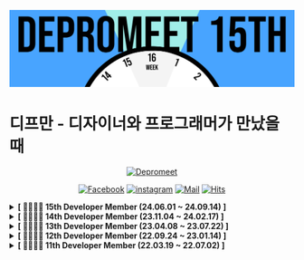 ![github_banner](https://github.com/depromeet/.github/blob/master/images/depromeet-15th.png)

# 디프만 - 디자이너와 프로그래머가 만났을 때

<div align=center>

[![Depromeet](https://img.shields.io/badge/depromeet-deprommet-blue)](https://depromeet.com)

[![Facebook](https://img.shields.io/badge/facebook-1877f2?style=flat-square&logo=facebook&logoColor=white&link=https://www.facebook.com/deprommeet/)](https://www.facebook.com/depromeet)
[![instagram](https://img.shields.io/badge/instagram-E4405F?style=flat-square&logo=Instagram&logoColor=white&link=https://www.instagram.com/deprommeet/)](https://www.instagram.com/depromeet)
[![Mail](https://img.shields.io/badge/Gmail-d14836?style=flat-square&logo=Gmail&logoColor=white&link=mailto:depromeet@gmail.com)](mailto:depromeet@gmail.com)
[![Hits](https://hits.seeyoufarm.com/api/count/incr/badge.svg?url=https://github.com/depromeet)](https://hits.seeyoufarm.com)

</div>

<!-- 15기 -->

<details>
  <summary><b>[ 👨‍👩‍👦‍👦 15th Developer Member (24.06.01 ~ 24.09.14) ]</b> </summary>
  <div markdown="1">

  <details>
  <summary>🧑🏻‍💻 Organizer (Developer) 👩🏻‍💻 </summary>
  <div class="organizer">

| ![유준상](https://avatars.githubusercontent.com/u/89122773?v=4) | ![허준영](https://avatars.githubusercontent.com/u/45158550?v=4) | ![유건희](https://avatars.githubusercontent.com/u/96224311?v=4) | ![김동호](https://avatars.githubusercontent.com/u/64088250?v=4) |
| :-------------------------------------------------------------: | :-------------------------------------------------------------: | :-------------------------------------------------------------: | :-------------------------------------------------------------: |
|             [유준상](https://github.com/YOOJS1205)              |              [허준영](https://github.com/hjy0951)               |             [유건희](https://github.com/YuGeonHui)              |               [김동호](https://github.com/kdomo)                |
| ![김정인](https://avatars.githubusercontent.com/u/19480767?v=4) |
|             [김정인](https://github.com/JeonginKim)             |

  </div>
  </details>

  <details>
  <summary>🍎 iOS Developer 🍎</summary>
  <div class="ios-developer">

| ![김경훈](https://avatars.githubusercontent.com/u/52434820?v=4) | ![김지연](https://avatars.githubusercontent.com/u/69784492?v=4) | ![이지희](https://avatars.githubusercontent.com/u/68178395?v=4) | ![조용인](https://avatars.githubusercontent.com/u/80234027?v=4) |
| :-------------------------------------------------------------: | :-------------------------------------------------------------: | :-------------------------------------------------------------: | :-------------------------------------------------------------: |
|            [김경훈](https://github.com/kimkyunghun3)            |             [김지연](https://github.com/ji-yeon224)             |              [이지희](https://github.com/Zoe0929)               |              [조용인](https://github.com/usa4060)               |

  </div>
  </details>

  <details>
  <summary>🤖 Android Developer 🤖</summary>
  <div class="android-developer">

| ![노균욱](https://avatars.githubusercontent.com/u/76191161?v=4) | ![박민주](https://avatars.githubusercontent.com/u/76741702?v=4) | ![윤성식](https://avatars.githubusercontent.com/u/83231344?v=4) | ![조관희](https://avatars.githubusercontent.com/u/90740783?v=4) |
| :-------------------------------------------------------------: | :-------------------------------------------------------------: | :-------------------------------------------------------------: | :-------------------------------------------------------------: |
|              [노균욱](https://github.com/BENDENG1)              |             [박민주](https://github.com/minju1459)              |              [윤성식](https://github.com/SsongSik)              |             [조관희](https://github.com/Jokwanhee)              |

  </div>
  </details>

  <details>
  <summary>🖥 Web Frontend Developer 🖥</summary>
  <div class="web-frontend-developer">

| ![권은빈](https://avatars.githubusercontent.com/u/65286685?v=4) | ![김도은](https://avatars.githubusercontent.com/u/112946860?v=4) | ![김성민](https://avatars.githubusercontent.com/u/86355699?v=4) | ![김현민](https://avatars.githubusercontent.com/u/90752841?v=4) |
| :-------------------------------------------------------------: | :--------------------------------------------------------------: | :-------------------------------------------------------------: | :-------------------------------------------------------------: |
|              [권은빈](https://github.com/eunbeann)              |             [김도은](https://github.com/Doeunnkimm)              |            [김성민](https://github.com/Collection50)            |              [김현민](https://github.com/wokbjso)               |
| ![김현우](https://avatars.githubusercontent.com/u/19422885?v=4) | ![박은식](https://avatars.githubusercontent.com/u/26402298?v=4)  | ![우정균](https://avatars.githubusercontent.com/u/73513965?v=4) | ![이동훈](https://avatars.githubusercontent.com/u/37871553?v=4) |
|            [김현우](https://github.com/klmhyeonwoo)             |             [박은식](https://github.com/qkrdmstlr3)              |               [우정균](https://github.com/woo-jk)               |             [이동훈](https://github.com/donghunee)              |
| ![이민희](https://avatars.githubusercontent.com/u/91667853?v=4) | ![이세민](https://avatars.githubusercontent.com/u/89172499?v=4)  | ![이정호](https://avatars.githubusercontent.com/u/92032081?v=4) | ![장종오](https://avatars.githubusercontent.com/u/65812122?v=4) |
|            [이민희](https://github.com/leeminhee119)            |             [이세민](https://github.com/semnil5202)              |            [이정호](https://github.com/LeeJeongHooo)            |             [장종오](https://github.com/Andrevile)              |
| ![정지영](https://avatars.githubusercontent.com/u/72294509?v=4) | ![주시현](https://avatars.githubusercontent.com/u/100525337?v=4) | ![황윤](https://avatars.githubusercontent.com/u/124887974?v=4)  |
|             [정지영](https://github.com/Jungjjeong)             |              [주시현](https://github.com/sean2337)               |              [황윤](https://github.com/summermong)              |

  </div>
  </details>

  <details>
  <summary>⌨️ Server Developer ⌨️</summary>
  <div class="Server-developer">

| ![권기준](https://avatars.githubusercontent.com/u/39583312?v=4) | ![김나현](https://avatars.githubusercontent.com/u/69833665?v=4)  | ![김세정](https://avatars.githubusercontent.com/u/64718002?v=4) | ![노관옥](https://avatars.githubusercontent.com/u/61671343?v=4)  |
| :-------------------------------------------------------------: | :--------------------------------------------------------------: | :-------------------------------------------------------------: | :--------------------------------------------------------------: |
|              [권기준](https://github.com/kkjsw17)               |              [김나현](https://github.com/nahyeon99)              |             [김세정](https://github.com/clean2001)              |               [노관옥](https://github.com/kwanok)                |
| ![박민성](https://avatars.githubusercontent.com/u/52368015?v=4) | ![박세준](https://avatars.githubusercontent.com/u/74056843?v=4)  | ![박윤찬](https://avatars.githubusercontent.com/u/75676309?v=4) | ![송민규](https://avatars.githubusercontent.com/u/100754581?v=4) |
|             [박민성](https://github.com/pminsung12)             |              [박세준](https://github.com/sejoon00)               |              [박윤찬](https://github.com/dbscks97)              |               [송민규](https://github.com/mikekks)               |
| ![신민철](https://avatars.githubusercontent.com/u/48898994?v=4) | ![신은지](https://avatars.githubusercontent.com/u/38103085?v=4)  | ![양원채](https://avatars.githubusercontent.com/u/79977182?v=4) | ![엽용현](https://avatars.githubusercontent.com/u/73725736?v=4)  |
|              [신민철](https://github.com/its-sky)               |              [신은지](https://github.com/EunjiShin)              |             [양원채](https://github.com/ywonchae1)              |          [엽용현](https://github.com/raymondanythings)           |
| ![이준영](https://avatars.githubusercontent.com/u/84059402?v=4) | ![이한음](https://avatars.githubusercontent.com/u/103233513?v=4) | ![정상벽](https://avatars.githubusercontent.com/u/64072741?v=4) | ![정준원](https://avatars.githubusercontent.com/u/67488973?v=4)  |
|           [이준영](https://github.com/lee-june-young)           |              [이한음](https://github.com/LeeHanEum)              |           [정상벽](https://github.com/JeongSangByuk)            |            [정준원](https://github.com/wjdwnsdnjs13)             |
| ![차윤범](https://avatars.githubusercontent.com/u/68099546?v=4) | ![홍성주](https://avatars.githubusercontent.com/u/96187152?v=4)  |
|             [차윤범](https://github.com/uiurihappy)             |              [홍성주](https://github.com/penrose15)              |

  </div>
  </details>
  </div>
</details>

<!-- 14기 -->

<details>
  <summary><b>[ 👨‍👩‍👦‍👦 14th Developer Member (23.11.04 ~ 24.02.17) ]</b> </summary>
  <div markdown="1">

  <details>
  <summary>🧑🏻‍💻 Organizer (Developer) 👩🏻‍💻 </summary>
  <div class="organizer">

| ![강지영](https://avatars.githubusercontent.com/u/62633444?v=4) | ![김윤호](https://avatars.githubusercontent.com/u/71386219?v=4) | ![변수미](https://avatars.githubusercontent.com/u/49177223?v=4) | ![이서현](https://avatars.githubusercontent.com/u/54030889?v=4) |
| :-------------------------------------------------------------: | :-------------------------------------------------------------: | :-------------------------------------------------------------: | :-------------------------------------------------------------: |
|              [강지영](https://github.com/99-zziy)               |             [김윤호](https://github.com/kimyouknow)             |             [변수미](https://github.com/sumi-0011)              |            [이서현](https://github.com/BlackBean99)             |
| ![이제준](https://avatars.githubusercontent.com/u/81547780?v=4) |
|             [이제준](https://github.com/LeeJejune)              |

  </div>
  </details>

  <details>
  <summary>🍎 iOS Developer 🍎</summary>
  <div class="ios-developer">

| ![김건우](https://avatars.githubusercontent.com/u/21079970?v=4) | ![김도현](https://avatars.githubusercontent.com/u/23008224?v=4) | ![마경미](https://avatars.githubusercontent.com/u/62610032?v=4) | ![유건희](https://avatars.githubusercontent.com/u/96224311?v=4) |
| :-------------------------------------------------------------: | :-------------------------------------------------------------: | :-------------------------------------------------------------: | :-------------------------------------------------------------: |
|             [김건우](https://github.com/rlarjsdn3)              |            [김도현](https://github.com/Do-hyun-Kim)             |              [마경미](https://github.com/akrudal)               |             [유건희](https://github.com/YuGeonHui)              |

  </div>
  </details>

  <details>
  <summary>🤖 Android Developer 🤖</summary>
  <div class="android-developer">

| ![김우남](https://avatars.githubusercontent.com/u/89737271?v=4) | ![신민서](https://avatars.githubusercontent.com/u/100370200?v=4) | ![이강민](https://avatars.githubusercontent.com/u/56147398?v=4) | ![김세연](https://avatars.githubusercontent.com/u/81468180?v=4) |
| :-------------------------------------------------------------: | :--------------------------------------------------------------: | :-------------------------------------------------------------: | :-------------------------------------------------------------: |
|               [김우남](https://github.com/unam98)               |                [신민서](https://github.com/Mnseo)                |             [이강민](https://github.com/kkk5474096)             |              [김세연](https://github.com/blueme0)               |

  </div>
  </details>

  <details>
  <summary>🖥 Web Frontend Developer 🖥</summary>
  <div class="web-frontend-developer">

| ![김도은](https://avatars.githubusercontent.com/u/112946860?v=4) | ![김현우](https://avatars.githubusercontent.com/u/19422885?v=4) | ![류홍석](https://avatars.githubusercontent.com/u/34956359?v=4)  | ![손준호](https://avatars.githubusercontent.com/u/67476544?v=4) |
| :--------------------------------------------------------------: | :-------------------------------------------------------------: | :--------------------------------------------------------------: | :-------------------------------------------------------------: | -------------------------------------------------------------- |
|             [김도은](https://github.com/Doeunnkimm)              |            [김현우](https://github.com/klmhyeonwoo)             |               [류홍석](https://github.com/deepbig)               |              [손준호](https://github.com/JUNOSHON)              |
| ![신민경](https://avatars.githubusercontent.com/u/80238096?v=4)  | ![안동민](https://avatars.githubusercontent.com/u/68339352?v=4) | ![오예린](https://avatars.githubusercontent.com/u/110076475?v=4) | ![유은지](https://avatars.githubusercontent.com/u/27201591?v=4) |
|             [신민경](https://github.com/minkyung00)              |              [안동민](https://github.com/wade3420)              |              [오예린](https://github.com/YelynnOh)               |              [유은지](https://github.com/y00eunji)              |
| ![유준상](https://avatars.githubusercontent.com/u/89122773?v=4)  | ![이상조](https://avatars.githubusercontent.com/u/82137004?v=4) | ![이채민](https://avatars.githubusercontent.com/u/66225688?v=4)  | ![이현재](https://avatars.githubusercontent.com/u/71202076?v=4) | [정우병](https://avatars.githubusercontent.com/u/50283326?v=4) |
|              [유준상](https://github.com/YOOJS1205)              |              [이상조](https://github.com/sjoleee)               |              [이채민](https://github.com/Chaemin-L)              |               [이현재](https://github.com/2-NOW)                | [정우병](https://github.com/wooBottle)                         |
| ![정지영](https://avatars.githubusercontent.com/u/72294509?v=4)  | ![허준영](https://avatars.githubusercontent.com/u/45158550?v=4) |
|             [정지영](https://github.com/Jungjjeong)              |              [허준영](https://github.com/hjy0951)               |

  </div>
  </details>

  <details>
  <summary>⌨️ Server Developer ⌨️</summary>
  <div class="Server-developer">

| ![강성민](https://avatars.githubusercontent.com/u/91249216?v=4) | ![권순찬](https://avatars.githubusercontent.com/u/49567744?v=4) | ![권우석](https://avatars.githubusercontent.com/u/62459196?v=4)  | ![김동호](https://avatars.githubusercontent.com/u/64088250?v=4) |
| :-------------------------------------------------------------: | :-------------------------------------------------------------: | :--------------------------------------------------------------: | :-------------------------------------------------------------: |
|              [강성민](https://github.com/ddingmin)              |              [권순찬](https://github.com/Kwon770)               |               [권우석](https://github.com/egg528)                |               [김동호](https://github.com/kdomo)                |
| ![김정인](https://avatars.githubusercontent.com/u/47661695?v=4) | ![김훈섭](https://avatars.githubusercontent.com/u/70641477?v=4) | ![최필환](https://avatars.githubusercontent.com/u/112103038?v=4) | ![송영민](https://avatars.githubusercontent.com/u/67673493?v=4) |
|            [김정인](https://github.com/mywnajsldkf)             |             [김훈섭](https://github.com/khsrla9806)             |             [최필환](https://github.com/thisishwan2)             |              [송영민](https://github.com/cchuyong)              |
| ![안재현](https://avatars.githubusercontent.com/u/91878695?v=4) | ![유희수](https://avatars.githubusercontent.com/u/76957700?v=4) |  ![윤영](https://avatars.githubusercontent.com/u/17813930?v=4)   | ![이준영](https://avatars.githubusercontent.com/u/62425964?v=4) |
|              [안재현](https://github.com/uwoobeat)              |              [유희수](https://github.com/Ryuhyis)               |             [윤영](https://github.com/yunyoung1819)              |               [이준영](https://github.com/devxb)                |
| ![이진호](https://avatars.githubusercontent.com/u/71186266?v=4) | ![임지수](https://avatars.githubusercontent.com/u/69844138?v=4) | ![차윤범](https://avatars.githubusercontent.com/u/68099546?v=4)  | ![최동근](https://avatars.githubusercontent.com/u/96874318?v=4) |
|             [이진호](https://github.com/binary-ho)              |             [임지수](https://github.com/Ji-soo708)              |             [차윤범](https://github.com/uiurihappy)              |            [최동근](https://github.com/choidongkuen)            |
| ![한만혁](https://avatars.githubusercontent.com/u/11765448?v=4) | ![허강준](https://avatars.githubusercontent.com/u/57219160?v=4) |
|              [한만혁](https://github.com/ManHyuk)               |              [허강준](https://github.com/highjune)              |

  </div>
  </details>
  </div>
</details>

<!-- 13기 -->

<details>
  <summary><b>[ 👨‍👩‍👦‍👦 13th Developer Member (23.04.08 ~ 23.07.22) ]</b> </summary>
  <div markdown="1">

  <details>
  <summary>🧑🏻‍💻 Organizer (Developer) 👩🏻‍💻 </summary>
  <div class="organizer">

| ![Dongkyuuuu](https://avatars.githubusercontent.com/u/16554536?v=4) | ![kneeee188](https://avatars.githubusercontent.com/u/97342888?v=4) | ![ding-co](https://avatars.githubusercontent.com/u/80014673?v=4) |   ![hyesungoh](https://avatars.githubusercontent.com/u/26461307?v=4)    |
| :-----------------------------------------------------------------: | :----------------------------------------------------------------: | :--------------------------------------------------------------: | :---------------------------------------------------------------------: |
|               [김동규](https://github.com/Dongkyuuuu)               |               [김문규](https://github.com/kneeee188)               |               [김민수](https://github.com/ding-co)               |                 [오혜성](https://github.com/hyesungoh)                  |
|  ![stae1102](https://avatars.githubusercontent.com/u/83271772?v=4)  | ![eunddodi](https://avatars.githubusercontent.com/u/87167786?v=4)  |  ![ImNM](https://avatars.githubusercontent.com/u/13329304?v=4)   | ![sensecodevalue](https://avatars.githubusercontent.com/u/59507527?v=4) |
|                [이성태](https://github.com/stae1102)                |               [이은지](https://github.com/eunddodi)                |                [이찬진](https://github.com/ImNM)                 |               [정대윤](https://github.com/sensecodevalue)               |
| ![joseph704](https://avatars.githubusercontent.com/u/35060252?v=4)  |
|               [차요셉](https://github.com/joseph704)                |

  </div>
  </details>

  <details>
  <summary>🍎 iOS Developer 🍎</summary>
  <div class="ios-developer">

| ![derrickkim0109](https://avatars.githubusercontent.com/u/59466342?v=4) | ![sunny-maeng](https://avatars.githubusercontent.com/u/107384230?v=4) | ![joongkyu-park](https://avatars.githubusercontent.com/u/60916423?v=4) | ![parkhj0423](https://avatars.githubusercontent.com/u/50567986?v=4) |
| :---------------------------------------------------------------------: | :-------------------------------------------------------------------: | :--------------------------------------------------------------------: | :-----------------------------------------------------------------: |
|               [김태현](https://github.com/derrickkim0109)               |               [맹선아](https://github.com/sunny-maeng)                |               [박중규](https://github.com/joongkyu-park)               |               [박현우](https://github.com/parkhj0423)               |
|  ![mooyoung2309](https://avatars.githubusercontent.com/u/77970826?v=4)  |
|                [송영모](https://github.com/mooyoung2309)                |

  </div>
  </details>

  <details>
  <summary>🤖 Android Developer 🤖</summary>
  <div class="android-developer">

| ![yjyoon-dev](https://avatars.githubusercontent.com/u/72238126?v=4) | ![junjange](https://avatars.githubusercontent.com/u/69571848?v=4?v=4&h=250&w=250&fit=cover&maxage=7d) | ![ieeh1016](https://avatars.githubusercontent.com/u/65186857?v=4) |
| :-----------------------------------------------------------------: | :---------------------------------------------------------------------------------------------------: | :---------------------------------------------------------------: |
|               [윤여준](https://github.com/yjyoon-dev)               |                                 [조준장](https://github.com/junjange)                                 |               [현영우](https://github.com/ieeh1016)               |

  </div>
  </details>

<details>
  <summary>🖥 Web Frontend Developer 🖥</summary>
  <div class="web-frontend-developer">

|  ![99-zziy](https://images.weserv.nl/?url=https://avatars.githubusercontent.com/u/62633444?v=4?v=4&h=250&w=250&fit=cover&maxage=7d)   |  ![oyeon-kwon](https://images.weserv.nl/?url=https://avatars.githubusercontent.com/u/61301574?v=4?v=4&h=250&w=250&fit=cover&maxage=7d)  |  ![svk5496](https://images.weserv.nl/?url=https://avatars.githubusercontent.com/u/54943533?v=4?v=4&h=250&w=250&fit=cover&maxage=7d)  | ![kimyouknow](https://images.weserv.nl/?url=https://avatars.githubusercontent.com/u/71386219?v=4?v=4&h=250&w=250&fit=cover&maxage=7d) |
| :-----------------------------------------------------------------------------------------------------------------------------------: | :-------------------------------------------------------------------------------------------------------------------------------------: | :----------------------------------------------------------------------------------------------------------------------------------: | :-----------------------------------------------------------------------------------------------------------------------------------: |
|                                                 [강지영](https://github.com/99-zziy)                                                  |                                                 [권오연](https://github.com/oyeon-kwon)                                                 |                                                 [김성호](https://github.com/svk5496)                                                 |                                                [김윤호](https://github.com/kimyouknow)                                                |
| ![Na-hyunwoo](https://images.weserv.nl/?url=https://avatars.githubusercontent.com/u/22545843?v=4?v=4&h=250&w=250&fit=cover&maxage=7d) | ![hyehyeonmoon](https://images.weserv.nl/?url=https://avatars.githubusercontent.com/u/55529617?v=4?v=4&h=250&w=250&fit=cover&maxage=7d) | ![sangbooom](https://images.weserv.nl/?url=https://avatars.githubusercontent.com/u/43921054?v=4?v=4&h=250&w=250&fit=cover&maxage=7d) | ![harseille](https://images.weserv.nl/?url=https://avatars.githubusercontent.com/u/85827017?v=4?v=4&h=250&w=250&fit=cover&maxage=7d)  |
|                                                [나현우](https://github.com/Na-hyunwoo)                                                |                                                [문혜현](https://github.com/hyehyeonmoon)                                                |                                                [박상범](https://github.com/sangbooom)                                                |                                                [박준하](https://github.com/harseille)                                                 |
| ![sumi-0011](https://images.weserv.nl/?url=https://avatars.githubusercontent.com/u/49177223?v=4?v=4&h=250&w=250&fit=cover&maxage=7d)  |  ![minkyung00](https://images.weserv.nl/?url=https://avatars.githubusercontent.com/u/80238096?v=4?v=4&h=250&w=250&fit=cover&maxage=7d)  | ![Jay-WKJun](https://images.weserv.nl/?url=https://avatars.githubusercontent.com/u/40374023?v=4?v=4&h=250&w=250&fit=cover&maxage=7d) |   ![WooWan](https://images.weserv.nl/?url=https://avatars.githubusercontent.com/u/47740690?v=4?v=4&h=250&w=250&fit=cover&maxage=7d)   |
|                                                [변수미](https://github.com/sumi-0011)                                                 |                                                 [신민경](https://github.com/minkyung00)                                                 |                                                [우경준](https://github.com/Jay-WKJun)                                                |                                                  [우창완](https://github.com/WooWan)                                                  |
|  ![highjoon](https://images.weserv.nl/?url=https://avatars.githubusercontent.com/u/63948484?v=4?v=4&h=250&w=250&fit=cover&maxage=7d)  |   ![darae07](https://images.weserv.nl/?url=https://avatars.githubusercontent.com/u/61297852?v=4?v=4&h=250&w=250&fit=cover&maxage=7d)    |  ![sjoleee](https://images.weserv.nl/?url=https://avatars.githubusercontent.com/u/82137004?v=4?v=4&h=250&w=250&fit=cover&maxage=7d)  |  ![SINHOLEE](https://images.weserv.nl/?url=https://avatars.githubusercontent.com/u/52685524?v=4?v=4&h=250&w=250&fit=cover&maxage=7d)  |
|                                                 [윤상준](https://github.com/highjoon)                                                 |                                                  [이다래](https://github.com/darae07)                                                   |                                                 [이상조](https://github.com/sjoleee)                                                 |                                                 [이신호](https://github.com/SINHOLEE)                                                 |
|   ![seonjl](https://images.weserv.nl/?url=https://avatars.githubusercontent.com/u/79953344?v=4?v=4&h=250&w=250&fit=cover&maxage=7d)   |    ![iyu88](https://images.weserv.nl/?url=https://avatars.githubusercontent.com/u/31645195?v=4?v=4&h=250&w=250&fit=cover&maxage=7d)     |                                                                                                                                      |                                                                                                                                       |
|                                                  [이진선](https://github.com/seonjl)                                                  |                                                   [이현빈](https://github.com/iyu88)                                                    |                                                                                                                                      |                                                                                                                                       |

  </div>
  </details>

  <details>
  <summary>⌨️ Server Developer ⌨️</summary>
  <div class="Server-developer">

| ![likelasttime](https://avatars.githubusercontent.com/u/46569105?v=4) |   ![semi-cloud](https://avatars.githubusercontent.com/u/71436576?v=4)   |   ![Gyuchool](https://avatars.githubusercontent.com/u/60054318?v=4)   | ![PracticeEveryday](https://avatars.githubusercontent.com/u/97580759?v=4) |
| :-------------------------------------------------------------------: | :---------------------------------------------------------------------: | :-------------------------------------------------------------------: | :-----------------------------------------------------------------------: |
|               [강민정](https://github.com/likelasttime)               |                 [강세미](https://github.com/semi-cloud)                 |                 [김규철](https://github.com/Gyuchool)                 |               [김동현](https://github.com/PracticeEveryday)               |
|    ![kdomo](https://avatars.githubusercontent.com/u/64088250?v=4)     |   ![sanbonai06](https://avatars.githubusercontent.com/u/59060780?v=4)   |  ![kimchowon](https://avatars.githubusercontent.com/u/52793122?v=4)   |      ![gunh0](https://avatars.githubusercontent.com/u/41619898?v=4)       |
|                  [김동호](https://github.com/kdomo)                   |                 [김민준](https://github.com/sanbonai06)                 |                [김초원](https://github.com/kimchowon)                 |                    [박건호](https://github.com/gunh0)                     |
| ![ParkJungYoon](https://avatars.githubusercontent.com/u/97580782?v=4) |   ![parkje0927](https://avatars.githubusercontent.com/u/59729616?v=4)   |  ![siyeonSon](https://avatars.githubusercontent.com/u/87802191?v=4)   |  ![Sim-mi-gyeong](https://avatars.githubusercontent.com/u/80315847?v=4)   |
|               [박정윤](https://github.com/ParkJungYoon)               |                 [박정현](https://github.com/parkje0927)                 |                [손시연](https://github.com/siyeonSon)                 |                [심미경](https://github.com/Sim-mi-gyeong)                 |
|   ![dkswnkk](https://avatars.githubusercontent.com/u/74492426?v=4)    |    ![dojinyou](https://avatars.githubusercontent.com/u/61923768?v=4)    | ![yunyoung1819](https://avatars.githubusercontent.com/u/17813930?v=4) |   ![BlackBean99](https://avatars.githubusercontent.com/u/54030889?v=4)    |
|                 [안주형](https://github.com/dkswnkk)                  |                  [유도진](https://github.com/dojinyou)                  |                [윤영](https://github.com/yunyoung1819)                |                 [이서현](https://github.com/BlackBean99)                  |
| ![ssssujini99](https://avatars.githubusercontent.com/u/71487608?v=4)  | ![soochangoforit](https://avatars.githubusercontent.com/u/91618389?v=4) |  ![LeeJejune](https://avatars.githubusercontent.com/u/81547780?v=4)   |      ![devxb](https://avatars.githubusercontent.com/u/62425964?v=4)       |
|               [이수진](https://github.com/ssssujini99)                |               [이수찬](https://github.com/soochangoforit)               |                [이제준](https://github.com/LeeJejune)                 |                    [이준영](https://github.com/devxb)                     |
|    ![jjddhh](https://avatars.githubusercontent.com/u/92728780?v=4)    |   ![JangDaljin](https://avatars.githubusercontent.com/u/45301224?v=4)   | ![seonghun-dev](https://avatars.githubusercontent.com/u/80201773?v=4) |
|                  [장동호](https://github.com/jjddhh)                  |                 [장원진](https://github.com/JangDaljin)                 |               [정성훈](https://github.com/seonghun-dev)               |

  </div>
  </details>
  </div>
</details>

<!-- 12기 -->

<details>
  <summary><b>[ 👨‍👩‍👦‍👦 12th Developer Member (22.09.24 ~ 23.01.14) ]</b> </summary>
  <div markdown="1">

  <details>
  <summary>🧑🏻‍💻 Organizer (Developer) 👩🏻‍💻 </summary>
  <div class="organizer">

| ![DongGeon0908](https://avatars.githubusercontent.com/u/50691225?v=4) |    ![minsoozz](https://avatars.githubusercontent.com/u/52095945?v=4)    | ![hyesungoh](https://avatars.githubusercontent.com/u/26461307?v=4) | ![yunyoung1819](https://avatars.githubusercontent.com/u/17813930?v=4) |
| :-------------------------------------------------------------------: | :---------------------------------------------------------------------: | :----------------------------------------------------------------: | :-------------------------------------------------------------------: |
|               [김동건](https://github.com/DongGeon0908)               |                  [김민수](https://github.com/minsoozz)                  |               [오혜성](https://github.com/hyesungoh)               |                [윤영](https://github.com/yunyoung1819)                |
| ![SeongYongLee](https://avatars.githubusercontent.com/u/43922311?v=4) | ![sensecodevalue](https://avatars.githubusercontent.com/u/59507527?v=4) |                                                                    |                                                                       |
|               [이성용](https://github.com/SeongYongLee)               |               [정대윤](https://github.com/sensecodevalue)               |                                                                    |                                                                       |

  </div>
  </details>

  <details>
  <summary>🍎 iOS Developer 🍎</summary>
  <div class="ios-developer">

| ![keeplo](https://avatars.githubusercontent.com/u/24707229?v=4) | ![kipsong133](https://avatars.githubusercontent.com/u/65879950?v=4) | ![sustainable-git](https://avatars.githubusercontent.com/u/81242125?v=4) | ![joseph704](https://avatars.githubusercontent.com/u/35060252?v=4) |
| :-------------------------------------------------------------: | :-----------------------------------------------------------------: | :----------------------------------------------------------------------: | :----------------------------------------------------------------: |
|               [김용우](https://github.com/keeplo)               |               [김우성](https://github.com/kipsong133)               |               [신재웅](https://github.com/sustainable-git)               |               [차요셉](https://github.com/joseph704)               |

  </div>
  </details>

  <details>
  <summary>🤖 Android Developer 🤖</summary>
  <div class="android-developer">

| ![juhwankim-dev](https://images.weserv.nl/?url=https://avatars.githubusercontent.com/u/76620764?v=4?&h=250&w=250&fit=cover&maxage=7d) |   ![sdu07024](https://images.weserv.nl/?url=https://avatars.githubusercontent.com/u/68214704?v=4?v=4&h=250&w=250&fit=cover&maxage=7d)    | ![leeyjwinter](https://images.weserv.nl/?url=https://avatars.githubusercontent.com/u/86416273?v=4?v=4&h=250&w=250&fit=cover&maxage=7d) | ![junhaesung](https://images.weserv.nl/?url=https://avatars.githubusercontent.com/u/4813025?v=4?v=4&h=250&w=250&fit=cover&maxage=7d) |
| :-----------------------------------------------------------------------------------------------------------------------------------: | :--------------------------------------------------------------------------------------------------------------------------------------: | :------------------------------------------------------------------------------------------------------------------------------------: | :----------------------------------------------------------------------------------------------------------------------------------: |
|                                              [김주환](https://github.com/juhwankim-dev)                                               |                                                  [김혜인](https://github.com/sdu07024)                                                   |                                                [이영준](https://github.com/leeyjwinter)                                                |                                               [전해성](https://github.com/junhaesung)                                                |
|  ![junjange](https://images.weserv.nl/?url=https://avatars.githubusercontent.com/u/69571848?v=4?v=4&h=250&w=250&fit=cover&maxage=7d)  | ![hyunjung-choi](https://images.weserv.nl/?url=https://avatars.githubusercontent.com/u/69616347?v=4?v=4&h=250&w=250&fit=cover&maxage=7d) | ![Gyuil-Hwnag](https://images.weserv.nl/?url=https://avatars.githubusercontent.com/u/84956038?v=4?v=4&h=250&w=250&fit=cover&maxage=7d) |                                                                                                                                      |
|                                                 [조준장](https://github.com/junjange)                                                 |                                                [최현정](https://github.com/hyunjung-choi)                                                |                                                [황규일](https://github.com/Gyuil-Hwnag)                                                |                                                                                                                                      |

  </div>
  </details>

  <details>
  <summary>🖥 Web Frontend Developer 🖥</summary>
  <div class="web-frontend-developer">

|  ![lineGu](https://images.weserv.nl/?url=https://avatars.githubusercontent.com/u/69349293?v=4?v=4&h=250&w=250&fit=cover&maxage=7d)   |   ![kooku0](https://images.weserv.nl/?url=https://avatars.githubusercontent.com/u/32628358?v=4?v=4&h=250&w=250&fit=cover&maxage=7d)   | ![KimGaeun0806](https://images.weserv.nl/?url=https://avatars.githubusercontent.com/u/80266418?v=4?v=4&h=250&w=250&fit=cover&maxage=7d)  | ![Dongkyuuuu](https://images.weserv.nl/?url=https://avatars.githubusercontent.com/u/16554536?v=4?v=4&h=250&w=250&fit=cover&maxage=7d)  |
| :----------------------------------------------------------------------------------------------------------------------------------: | :-----------------------------------------------------------------------------------------------------------------------------------: | :--------------------------------------------------------------------------------------------------------------------------------------: | :------------------------------------------------------------------------------------------------------------------------------------: |
|                                                 [강현구](https://github.com/lineGu)                                                  |                                                  [구민규](https://github.com/kooku0)                                                  |                                                [김가은](https://github.com/KimGaeun0806)                                                 |                                                [김동규](https://github.com/Dongkyuuuu)                                                 |
|  ![ding-co](https://images.weserv.nl/?url=https://avatars.githubusercontent.com/u/80014673?v=4?v=4&h=250&w=250&fit=cover&maxage=7d)  |  ![chaaerim](https://images.weserv.nl/?url=https://avatars.githubusercontent.com/u/89721027?v=4?v=4&h=250&w=250&fit=cover&maxage=7d)  |   ![kimhn0605](https://images.weserv.nl/?url=https://avatars.githubusercontent.com/u/77706631?v=4?v=4&h=250&w=250&fit=cover&maxage=7d)   | ![hansol-FE](https://images.weserv.nl/?url=https://avatars.githubusercontent.com/u/102743902?v=4?v=4&h=250&w=250&fit=cover&maxage=7d)  |
|                                                 [김민수](https://github.com/ding-co)                                                 |                                                 [김채림](https://github.com/chaaerim)                                                 |                                                  [김해나](https://github.com/kimhn0605)                                                  |                                                 [박한솔](https://github.com/hansol-FE)                                                 |
| ![dengoyoon](https://images.weserv.nl/?url=https://avatars.githubusercontent.com/u/47452547?v=4?v=4&h=250&w=250&fit=cover&maxage=7d) | ![doyoonear](https://images.weserv.nl/?url=https://avatars.githubusercontent.com/u/46391618?v=4?v=4&h=250&w=250&fit=cover&maxage=7d)  |    ![L2HYUNN](https://images.weserv.nl/?url=https://avatars.githubusercontent.com/u/79739512?v=4?v=4&h=250&w=250&fit=cover&maxage=7d)    | ![morethanmin](https://images.weserv.nl/?url=https://avatars.githubusercontent.com/u/72514247?v=4?v=4&h=250&w=250&fit=cover&maxage=7d) |
|                                                [윤두현](https://github.com/dengoyoon)                                                |                                                [이도윤](https://github.com/doyoonear)                                                 |                                                   [이동현](https://github.com/L2HYUNN)                                                   |                                                [이상민](https://github.com/morethanmin)                                                |
| ![eunddodi](https://images.weserv.nl/?url=https://avatars.githubusercontent.com/u/87167786?v=4?v=4&h=250&w=250&fit=cover&maxage=7d)  | ![wonjin-dev](https://images.weserv.nl/?url=https://avatars.githubusercontent.com/u/82315118?v=4?v=4&h=250&w=250&fit=cover&maxage=7d) | ![sebastianrcnt](https://images.weserv.nl/?url=https://avatars.githubusercontent.com/u/42387219?v=4?v=4&h=250&w=250&fit=cover&maxage=7d) |   ![minsgy](https://images.weserv.nl/?url=https://avatars.githubusercontent.com/u/60251579?v=4?v=4&h=250&w=250&fit=cover&maxage=7d)    |
|                                                [이은지](https://github.com/eunddodi)                                                 |                                                [장원진](https://github.com/wonjin-dev)                                                |                                                [정시원](https://github.com/sebastianrcnt)                                                |                                                  [최민석](https://github.com/minsgy)                                                   |
|  ![numeru](https://images.weserv.nl/?url=https://avatars.githubusercontent.com/u/68256639?v=4?v=4&h=250&w=250&fit=cover&maxage=7d)   | ![hwangyena](https://images.weserv.nl/?url=https://avatars.githubusercontent.com/u/70925962?v=4?v=4&h=250&w=250&fit=cover&maxage=7d)  |                                                                                                                                          |                                                                                                                                        |
|                                                 [최영광](https://github.com/numeru)                                                  |                                                [황예나](https://github.com/hwangyena)                                                 |                                                                                                                                          |                                                                                                                                        |

  </div>
  </details>

  <details>
  <summary>⌨️ Server Developer ⌨️</summary>
  <div class="Server-developer">

|   ![Yaminyam](https://images.weserv.nl/?url=https://avatars.githubusercontent.com/u/31057849?v=4?v=4&h=250&w=250&fit=cover&maxage=7d)   |  ![Kneeee188](https://images.weserv.nl/?url=https://avatars.githubusercontent.com/u/97342888?v=4?v=4&h=250&w=250&fit=cover&maxage=7d)  |     ![cmg1411](https://images.weserv.nl/?url=https://avatars.githubusercontent.com/u/57589937?v=4?v=4&h=250&w=250&fit=cover&maxage=7d)     |  ![SieunKiim](https://images.weserv.nl/?url=https://avatars.githubusercontent.com/u/39111133?v=4?v=4&h=250&w=250&fit=cover&maxage=7d)   |
| :-------------------------------------------------------------------------------------------------------------------------------------: | :------------------------------------------------------------------------------------------------------------------------------------: | :----------------------------------------------------------------------------------------------------------------------------------------: | :-------------------------------------------------------------------------------------------------------------------------------------: |
|                                                  [강시온](https://github.com/Yaminyam)                                                  |                                                 [김문규](https://github.com/Kneeee188)                                                 |                                                    [김민걸](https://github.com/cmg1411)                                                    |                                                 [김시은](https://github.com/SieunKiim)                                                  |
|   ![KJH-Sun](https://images.weserv.nl/?url=https://avatars.githubusercontent.com/u/64529208?v=4?v=4&h=250&w=250&fit=cover&maxage=7d)    | ![south-daria](https://images.weserv.nl/?url=https://avatars.githubusercontent.com/u/69445946?v=4?v=4&h=250&w=250&fit=cover&maxage=7d) |  ![suchanmyoung](https://images.weserv.nl/?url=https://avatars.githubusercontent.com/u/87016418?v=4?v=4&h=250&w=250&fit=cover&maxage=7d)   |   ![mybloom](https://images.weserv.nl/?url=https://avatars.githubusercontent.com/u/55780251?v=4?v=4&h=250&w=250&fit=cover&maxage=7d)    |
|                                                  [김주현](https://github.com/KJH-Sun)                                                   |                                                [남정윤](https://github.com/south-daria)                                                |                                                 [명수찬](https://github.com/suchanmyoung)                                                  |                                                  [배정은](https://github.com/mybloom)                                                   |
|   ![sa46lll](https://images.weserv.nl/?url=https://avatars.githubusercontent.com/u/62706048?v=4?v=4&h=250&w=250&fit=cover&maxage=7d)    |  ![seovalue](https://images.weserv.nl/?url=https://avatars.githubusercontent.com/u/48412963?v=4?v=4&h=250&w=250&fit=cover&maxage=7d)   |   ![be-student](https://images.weserv.nl/?url=https://avatars.githubusercontent.com/u/80899085?v=4?v=4&h=250&w=250&fit=cover&maxage=7d)    |   ![Ryuhyis](https://images.weserv.nl/?url=https://avatars.githubusercontent.com/u/76957700?v=4?v=4&h=250&w=250&fit=cover&maxage=7d)    |
|                                                  [서명현](https://github.com/sa46lll)                                                   |                                                 [서민정](https://github.com/seovalue)                                                  |                                                  [송은우](https://github.com/be-student)                                                   |                                                  [유희수](https://github.com/Ryuhyis)                                                   |
| ![leeseojune53](https://images.weserv.nl/?url=https://avatars.githubusercontent.com/u/61784568?v=4?v=4&h=250&w=250&fit=cover&maxage=7d) |  ![stae1102](https://images.weserv.nl/?url=https://avatars.githubusercontent.com/u/83271772?v=4?v=4&h=250&w=250&fit=cover&maxage=7d)   |      ![yeonx](https://images.weserv.nl/?url=https://avatars.githubusercontent.com/u/71878202?v=4?v=4&h=250&w=250&fit=cover&maxage=7d)      |  ![LeeJejune](https://images.weserv.nl/?url=https://avatars.githubusercontent.com/u/81547780?v=4?v=4&h=250&w=250&fit=cover&maxage=7d)   |
|                                                [이서준](https://github.com/leeseojune53)                                                |                                                 [이성태](https://github.com/stae1102)                                                  |                                                     [이연희](https://github.com/yeonx)                                                     |                                                 [이제준](https://github.com/LeeJejune)                                                  |
|     ![ImNM](https://images.weserv.nl/?url=https://avatars.githubusercontent.com/u/13329304?v=4?v=4&h=250&w=250&fit=cover&maxage=7d)     |   ![gojung](https://images.weserv.nl/?url=https://avatars.githubusercontent.com/u/45715824?v=4?v=4&h=250&w=250&fit=cover&maxage=7d)    |  ![seonghun-dev](https://images.weserv.nl/?url=https://avatars.githubusercontent.com/u/80201773?v=4?v=4&h=250&w=250&fit=cover&maxage=7d)   | ![sungmin69355](https://images.weserv.nl/?url=https://avatars.githubusercontent.com/u/19837507?v=4?v=4&h=250&w=250&fit=cover&maxage=7d) |
|                                                    [이찬진](https://github.com/ImNM)                                                    |                                                  [정구아](https://github.com/gojung)                                                   |                                                 [정성훈](https://github.com/seonghun-dev)                                                  |                                                [조성민](https://github.com/sungmin69355)                                                |
| ![wooyounggggg](https://images.weserv.nl/?url=https://avatars.githubusercontent.com/u/19742896?v=4?v=4&h=250&w=250&fit=cover&maxage=7d) |  ![saint6839](https://images.weserv.nl/?url=https://avatars.githubusercontent.com/u/78407939?v=4?v=4&h=250&w=250&fit=cover&maxage=7d)  | ![choiyoungkwon12](https://images.weserv.nl/?url=https://avatars.githubusercontent.com/u/47075043?v=4?v=4&h=250&w=250&fit=cover&maxage=7d) |   ![hocaron](https://images.weserv.nl/?url=https://avatars.githubusercontent.com/u/66551410?v=4?v=4&h=250&w=250&fit=cover&maxage=7d)    |
|                                                [지우영](https://github.com/wooyounggggg)                                                |                                                 [채상엽](https://github.com/saint6839)                                                 |                                                [최영권](https://github.com/choiyoungkwon12)                                                |                                                  [호선우](https://github.com/hocaron)                                                   |

  </div>
  </details>
  </div>
</details>

<!-- 11기 -->

<details>
  <summary><b>[ 👨‍👩‍👦‍👦 11th Developer Member (22.03.19 ~ 22.07.02) ]</b> </summary>
  <div markdown="1">

  <details>
  <summary>🧑🏻‍💻 Organizer (Developer) 👩🏻‍💻 </summary>
  <div class="organizer">

| ![devsungmin](https://images.weserv.nl/?url=https://avatars.githubusercontent.com/u/37958836?v=4&h=250&w=250&fit=cover&mask=circle&maxage=7d) | ![hy57in](https://images.weserv.nl/?url=https://avatars.githubusercontent.com/u/60775453?v=4"?v=4&h=250&w=250&fit=cover&mask=circle&maxage=7d) | ![jonghopark95](https://images.weserv.nl/?url=https://avatars.githubusercontent.com/u/19240202?v=4"?v=4&h=250&w=250&fit=cover&mask=circle&maxage=7d) | ![SDB016](https://images.weserv.nl/?url=https://avatars.githubusercontent.com/u/59786670?v=4"?v=4&h=250&w=250&fit=cover&mask=circle&maxage=7d) |
| :-------------------------------------------------------------------------------------------------------------------------------------------: | :--------------------------------------------------------------------------------------------------------------------------------------------: | :--------------------------------------------------------------------------------------------------------------------------------------------------: | :--------------------------------------------------------------------------------------------------------------------------------------------: |
|                                                    [김성민](https://github.com/devsungmin)                                                    |                                                      [김효진](https://github.com/hy57in)                                                       |                                                      [박종호](https://github.com/jonghopark95)                                                       |                                                      [신동빈](https://github.com/SDB016)                                                       |

  </div>
  </details>

  <details>
  <summary>🍎 iOS Developer 🍎</summary>
  <div class="ios-developer">

| ![devMinseok](https://images.weserv.nl/?url=https://avatars.githubusercontent.com/u/51021614?v=4?v=4&h=250&w=250&fit=cover&mask=circle&maxage=7d) | ![RokwonK](https://images.weserv.nl/?url=https://avatars.githubusercontent.com/u/52196792?v=4?v=4&h=250&w=250&fit=cover&mask=circle&maxage=7d) | ![hakyung9712](https://images.weserv.nl/?url=https://avatars.githubusercontent.com/u/47092708?v=4?v=4&h=250&w=250&fit=cover&mask=circle&maxage=7d) | ![GREENOVER](https://images.weserv.nl/?url=https://avatars.githubusercontent.com/u/72292617?v=4?v=4&h=250&w=250&fit=cover&mask=circle&maxage=7d) | ![MoSonLee](https://images.weserv.nl/?url=https://avatars.githubusercontent.com/u/77050826?v=4?v=4&h=250&w=250&fit=cover&mask=circle&maxage=7d) |
| :-----------------------------------------------------------------------------------------------------------------------------------------------: | :--------------------------------------------------------------------------------------------------------------------------------------------: | :------------------------------------------------------------------------------------------------------------------------------------------------: | :----------------------------------------------------------------------------------------------------------------------------------------------: | :---------------------------------------------------------------------------------------------------------------------------------------------: |
|                                                      [강민석](https://github.com/devMinseok)                                                      |                                                      [김록원](https://github.com/RokwonK)                                                      |                                                      [송하경](https://github.com/hakyung9712)                                                      |                                                      [조찬우](https://github.com/GREENOVER)                                                      |                                                      [이승후](https://github.com/MoSonLee)                                                      |

  </div>
  </details>

  <details>
  <summary>🤖 Android Developer 🤖</summary>
  <div class="android-developer">

| ![dabinKim-0318](https://images.weserv.nl/?url=https://avatars.githubusercontent.com/u/84564695?v=4?v=4&h=250&w=250&fit=cover&mask=circle&maxage=7d) |   ![HyomK](https://images.weserv.nl/?url=https://avatars.githubusercontent.com/u/78139690?v=4?v=4&h=250&w=250&fit=cover&mask=circle&maxage=7d)    | ![wjdwns](https://images.weserv.nl/?url=https://avatars.githubusercontent.com/u/50354282?v=4?v=4&h=250&w=250&fit=cover&mask=circle&maxage=7d) | ![onemask](https://images.weserv.nl/?url=https://avatars.githubusercontent.com/u/27774564?v=4?v=4&h=250&w=250&fit=cover&mask=circle&maxage=7d) |
| :--------------------------------------------------------------------------------------------------------------------------------------------------: | :-----------------------------------------------------------------------------------------------------------------------------------------------: | :-------------------------------------------------------------------------------------------------------------------------------------------: | :--------------------------------------------------------------------------------------------------------------------------------------------: |
|                                                      [김다빈](https://github.com/dabinKim-0318)                                                      |                                                        [김효민](https://github.com/HyomK)                                                         |                                                      [박정준](https://github.com/wjdwns)                                                      |                                                      [김수연](https://github.com/onemask)                                                      |
|   ![sujin-kk](https://images.weserv.nl/?url=https://avatars.githubusercontent.com/u/85485290?v=4?v=4&h=250&w=250&fit=cover&mask=circle&maxage=7d)    | ![greedy0110](https://images.weserv.nl/?url=https://avatars.githubusercontent.com/u/16049092?v=4?v=4&h=250&w=250&fit=cover&mask=circle&maxage=7d) |
|                                                        [임수진](https://github.com/sujin-kk)                                                         |                                                      [신승민](https://github.com/greedy0110)                                                      |

  </div>
  </details>

  <details>
  <summary>🖥 Web Frontend Developer 🖥</summary>
  <div class="web-frontend-developer">

|   ![ddarkr](https://images.weserv.nl/?url=https://avatars.githubusercontent.com/u/6638675?v=4?v=4&h=250&w=250&fit=cover&mask=circle&maxage=7d)    |   ![mnxmnz](https://images.weserv.nl/?url=https://avatars.githubusercontent.com/u/48766355?v=4?v=4&h=250&w=250&fit=cover&mask=circle&maxage=7d)   |   ![hyesungoh](https://images.weserv.nl/?url=https://avatars.githubusercontent.com/u/26461307?v=4?v=4&h=250&w=250&fit=cover&mask=circle&maxage=7d)    | ![Tolluset](https://images.weserv.nl/?url=https://avatars.githubusercontent.com/u/50096419?v=4?v=4&h=250&w=250&fit=cover&mask=circle&maxage=7d)  |
| :-----------------------------------------------------------------------------------------------------------------------------------------------: | :-----------------------------------------------------------------------------------------------------------------------------------------------: | :---------------------------------------------------------------------------------------------------------------------------------------------------: | :----------------------------------------------------------------------------------------------------------------------------------------------: |
|                                                        [정도현](https://github.com/ddarkr)                                                        |                                                       [김민지](https://github.com/mnxmnz/)                                                        |                                                        [오혜성](https://github.com/hyesungoh)                                                         |                                                      [이병현](https://github.com/Tolluset)                                                       |
|  ![cyjo9603](https://images.weserv.nl/?url=https://avatars.githubusercontent.com/u/49899406?v=4?v=4&h=250&w=250&fit=cover&mask=circle&maxage=7d)  |  ![guymoon](https://images.weserv.nl/?url=https://avatars.githubusercontent.com/u/44131043?v=4?v=4&h=250&w=250&fit=cover&mask=circle&maxage=7d)   |   ![choipureum](https://images.weserv.nl/?url=https://avatars.githubusercontent.com/u/55127127?v=4?v=4&h=250&w=250&fit=cover&mask=circle&maxage=7d)   | ![syoung125](https://images.weserv.nl/?url=https://avatars.githubusercontent.com/u/39763891?v=4?v=4&h=250&w=250&fit=cover&mask=circle&maxage=7d) |
|                                                       [조찬영](https://github.com/cyjo9603)                                                       |                                                       [조기문](https://github.com/guymoon)                                                        |                                                        [최푸름](https://github.com/choipureum)                                                        |                                                      [고서영](https://github.com/syoung125)                                                      |
| ![positiveko](https://images.weserv.nl/?url=https://avatars.githubusercontent.com/u/69200669?v=4?v=4&h=250&w=250&fit=cover&mask=circle&maxage=7d) | ![sujin-park](https://images.weserv.nl/?url=https://avatars.githubusercontent.com/u/29244798?v=4?v=4&h=250&w=250&fit=cover&mask=circle&maxage=7d) | ![SenseCodeValue](https://images.weserv.nl/?url=https://avatars.githubusercontent.com/u/59507527?v=4?v=4&h=250&w=250&fit=cover&mask=circle&maxage=7d) | ![sangbooom](https://images.weserv.nl/?url=https://avatars.githubusercontent.com/u/43921054?v=4?v=4&h=250&w=250&fit=cover&mask=circle&maxage=7d) |
|                                                      [고은정](https://github.com/positiveko)                                                      |                                                      [박수진](https://github.com/sujin-park)                                                      |                                                      [정대윤](https://github.com/SenseCodeValue)                                                      |                                                      [박상범](https://github.com/sangbooom)                                                      |

  </div>
  </details>

  <details>
  <summary>⌨️ Server Developer ⌨️</summary>
  <div class="Server-developer">

| ![daeunkwak](https://images.weserv.nl/?url=https://avatars.githubusercontent.com/u/77181984?v=4?v=4&h=250&w=250&fit=cover&mask=circle&maxage=7d)  | ![DongGeon0908](https://images.weserv.nl/?url=https://avatars.githubusercontent.com/u/50691225?v=4?v=4&h=250&w=250&fit=cover&mask=circle&maxage=7d) | ![daseulll](https://images.weserv.nl/?url=https://avatars.githubusercontent.com/u/39873335?v=4?v=4&h=250&w=250&fit=cover&mask=circle&maxage=7d)  |   ![minsoozz](https://images.weserv.nl/?url=https://avatars.githubusercontent.com/u/52095945?v=4?v=4&h=250&w=250&fit=cover&mask=circle&maxage=7d)   |
| :-----------------------------------------------------------------------------------------------------------------------------------------------: | :-------------------------------------------------------------------------------------------------------------------------------------------------: | :----------------------------------------------------------------------------------------------------------------------------------------------: | :-------------------------------------------------------------------------------------------------------------------------------------------------: |
|                                                      [곽다은](https://github.com/daeunkwak)                                                       |                                                      [김동건](https://github.com/DongGeon0908)                                                      |                                                      [김다슬](https://github.com/daseulll)                                                       |                                                        [김민수](https://github.com/minsoozz)                                                        |
|  ![zeze1004](https://images.weserv.nl/?url=https://avatars.githubusercontent.com/u/44468282?v=4?v=4&h=250&w=250&fit=cover&mask=circle&maxage=7d)  |     ![dskym](https://images.weserv.nl/?url=https://avatars.githubusercontent.com/u/7659412?v=4?v=4&h=250&w=250&fit=cover&mask=circle&maxage=7d)     | ![jinnuae40](https://images.weserv.nl/?url=https://avatars.githubusercontent.com/u/26201488?v=4?v=4&h=250&w=250&fit=cover&mask=circle&maxage=7d) |  ![nature1216](https://images.weserv.nl/?url=https://avatars.githubusercontent.com/u/63771579?v=4?v=4&h=250&w=250&fit=cover&mask=circle&maxage=7d)  |
|                                                       [김소정](https://github.com/zeze1004)                                                       |                                                         [김승윤](https://github.com/dskym)                                                          |                                                      [김우진](https://github.com/jinnuae40)                                                      |                                                       [김자연](https://github.com/nature1216)                                                       |
|  ![Ting-Kim](https://images.weserv.nl/?url=https://avatars.githubusercontent.com/u/59888684?v=4?v=4&h=250&w=250&fit=cover&mask=circle&maxage=7d)  |   ![RyooChan](https://images.weserv.nl/?url=https://avatars.githubusercontent.com/u/53744363?v=4?v=4&h=250&w=250&fit=cover&mask=circle&maxage=7d)   |  ![IW-MOON](https://images.weserv.nl/?url=https://avatars.githubusercontent.com/u/72685070?v=4?v=4&h=250&w=250&fit=cover&mask=circle&maxage=7d)  |   ![JustKode](https://images.weserv.nl/?url=https://avatars.githubusercontent.com/u/28499550?v=4?v=4&h=250&w=250&fit=cover&mask=circle&maxage=7d)   |
|                                                       [김태호](https://github.com/Ting-Kim)                                                       |                                                         [류찬](https://github.com/RyooChan)                                                         |                                                       [문인우](https://github.com/IW-MOON)                                                       |                                                        [박민재](https://github.com/JustKode)                                                        |
| ![grand7070](https://images.weserv.nl/?url=https://avatars.githubusercontent.com/u/26589166?v=4?v=4&h=250&w=250&fit=cover&mask=circle&maxage=7d)  |  ![rere950303](https://images.weserv.nl/?url=https://avatars.githubusercontent.com/u/78265252?v=4?v=4&h=250&w=250&fit=cover&mask=circle&maxage=7d)  |  ![xx10222](https://images.weserv.nl/?url=https://avatars.githubusercontent.com/u/79418036?v=4?v=4&h=250&w=250&fit=cover&mask=circle&maxage=7d)  | ![yunyoung1819](https://images.weserv.nl/?url=https://avatars.githubusercontent.com/u/17813930?v=4?v=4&h=250&w=250&fit=cover&mask=circle&maxage=7d) |
|                                                      [박수호](https://github.com/grand7070)                                                       |                                                       [양형욱](https://github.com/rere950303)                                                       |                                                       [염지원](https://github.com/xx10222)                                                       |                                                       [윤영](https://github.com/yunyoung1819)                                                       |
|   ![zkdlu](https://images.weserv.nl/?url=https://avatars.githubusercontent.com/u/22608617?v=4?v=4&h=250&w=250&fit=cover&mask=circle&maxage=7d)    |   ![homelala](https://images.weserv.nl/?url=https://avatars.githubusercontent.com/u/51106103?v=4?v=4&h=250&w=250&fit=cover&mask=circle&maxage=7d)   | ![rrgks6221](https://images.weserv.nl/?url=https://avatars.githubusercontent.com/u/46591459?v=4?v=4&h=250&w=250&fit=cover&mask=circle&maxage=7d) |    ![soleu](https://images.weserv.nl/?url=https://avatars.githubusercontent.com/u/76844556?v=4?v=4&h=250&w=250&fit=cover&mask=circle&maxage=7d)     |
|                                                         [이건](https://github.com/zkdlu)                                                          |                                                        [이건웅](https://github.com/homelala)                                                        |                                                      [이석호](https://github.com/rrgks6221)                                                      |                                                          [이솔](https://github.com/soleu)                                                           |
|    ![ImNM](https://images.weserv.nl/?url=https://avatars.githubusercontent.com/u/13329304?v=4?v=4&h=250&w=250&fit=cover&mask=circle&maxage=7d)    |   ![twoosky](https://images.weserv.nl/?url=https://avatars.githubusercontent.com/u/50009240?v=4?v=4&h=250&w=250&fit=cover&mask=circle&maxage=7d)    | ![jseop-lim](https://images.weserv.nl/?url=https://avatars.githubusercontent.com/u/86508420?v=4?v=4&h=250&w=250&fit=cover&mask=circle&maxage=7d) |  ![Hyung1Jung](https://images.weserv.nl/?url=https://avatars.githubusercontent.com/u/43127088?v=4?v=4&h=250&w=250&fit=cover&mask=circle&maxage=7d)  |
|                                                         [이찬진](https://github.com/ImNM)                                                         |                                                        [이하늘](https://github.com/twoosky)                                                         |                                                      [임정섭](https://github.com/jseop-lim)                                                      |                                                       [정형일](https://github.com/Hyung1Jung)                                                       |
| ![yonghochoi](https://images.weserv.nl/?url=https://avatars.githubusercontent.com/u/15684652?v=4?v=4&h=250&w=250&fit=cover&mask=circle&maxage=7d) |
|                                                      [최용호](https://github.com/yonghochoi)                                                      |

  </div>
  </details>
  </div>
</details>
